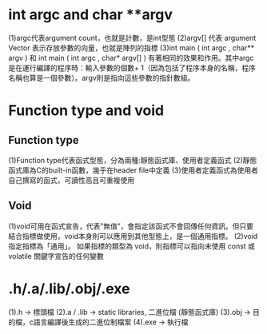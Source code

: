 # int argc and char **argv
(1)argc代表argument count，也就是計數，是int型態
(2)argv[] 代表 argument Vector 表示存放參數的向量，也就是陣列的指標
(3)int main ( int argc , char** argv ) 和 int main ( int argc , char* argv[] ) 有著相同的效果和作用。其中argc 是在運行編譯的程序時：輸入參數的個數+ 1（因為包括了程序本身的名稱，程序名稱也算是一個參數）。argv則是指向這些參數的指針數組。

# Function type and void
## Function type
(1)Function type代表函式型態，分為兩種:靜態函式庫、使用者定義函式
(2)靜態函式庫為C的built-in函數，幾乎在header file中定義
(3)使用者定義函式為使用者自己撰寫的函式，可讀性高且可重複使用

## Void
(1)void可用在函式宣告，代表”無值”，會指定該函式不會回傳任何資訊。但只要結合指標做使用，void本身則可以應用到其他型態上，是一個通用指標。
(2)void 指定指標為「通用」。 如果指標的類型為 void，則指標可以指向未使用 const 或 volatile 關鍵字宣告的任何變數

# .h/.a/.lib/.obj/.exe
(1).h -> 標頭檔
(2).a / .lib -> static libraries, 二進位檔 (靜態函式庫)
(3).obj -> 目的檔，c語言編譯後生成的二進位制檔案
(4).exe -> 執行檔